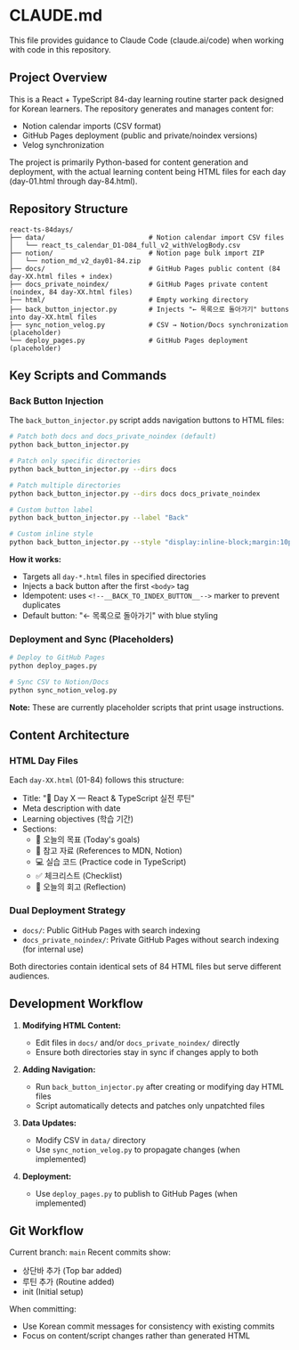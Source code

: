 # CLAUDE.md

This file provides guidance to Claude Code (claude.ai/code) when working with code in this repository.

## Project Overview

This is a React + TypeScript 84-day learning routine starter pack designed for Korean learners. The repository generates and manages content for:
- Notion calendar imports (CSV format)
- GitHub Pages deployment (public and private/noindex versions)
- Velog synchronization

The project is primarily Python-based for content generation and deployment, with the actual learning content being HTML files for each day (day-01.html through day-84.html).

## Repository Structure

```
react-ts-84days/
├── data/                          # Notion calendar import CSV files
│   └── react_ts_calendar_D1-D84_full_v2_withVelogBody.csv
├── notion/                        # Notion page bulk import ZIP
│   └── notion_md_v2_day01-84.zip
├── docs/                          # GitHub Pages public content (84 day-XX.html files + index)
├── docs_private_noindex/          # GitHub Pages private content (noindex, 84 day-XX.html files)
├── html/                          # Empty working directory
├── back_button_injector.py        # Injects "← 목록으로 돌아가기" buttons into day-XX.html files
├── sync_notion_velog.py           # CSV → Notion/Docs synchronization (placeholder)
└── deploy_pages.py                # GitHub Pages deployment (placeholder)
```

## Key Scripts and Commands

### Back Button Injection
The `back_button_injector.py` script adds navigation buttons to HTML files:

```bash
# Patch both docs and docs_private_noindex (default)
python back_button_injector.py

# Patch only specific directories
python back_button_injector.py --dirs docs

# Patch multiple directories
python back_button_injector.py --dirs docs docs_private_noindex

# Custom button label
python back_button_injector.py --label "Back"

# Custom inline style
python back_button_injector.py --style "display:inline-block;margin:10px;..."
```

**How it works:**
- Targets all `day-*.html` files in specified directories
- Injects a back button after the first `<body>` tag
- Idempotent: uses `<!--__BACK_TO_INDEX_BUTTON__-->` marker to prevent duplicates
- Default button: "← 목록으로 돌아가기" with blue styling

### Deployment and Sync (Placeholders)
```bash
# Deploy to GitHub Pages
python deploy_pages.py

# Sync CSV to Notion/Docs
python sync_notion_velog.py
```

**Note:** These are currently placeholder scripts that print usage instructions.

## Content Architecture

### HTML Day Files
Each `day-XX.html` (01-84) follows this structure:
- Title: "🧠 Day X — React & TypeScript 실전 루틴"
- Meta description with date
- Learning objectives (학습 기간)
- Sections:
  - 🎯 오늘의 목표 (Today's goals)
  - 🎥 참고 자료 (References to MDN, Notion)
  - 💻 실습 코드 (Practice code in TypeScript)
  - ✅ 체크리스트 (Checklist)
  - 📝 오늘의 회고 (Reflection)

### Dual Deployment Strategy
- `docs/`: Public GitHub Pages with search indexing
- `docs_private_noindex/`: Private GitHub Pages without search indexing (for internal use)

Both directories contain identical sets of 84 HTML files but serve different audiences.

## Development Workflow

1. **Modifying HTML Content:**
   - Edit files in `docs/` and/or `docs_private_noindex/` directly
   - Ensure both directories stay in sync if changes apply to both

2. **Adding Navigation:**
   - Run `back_button_injector.py` after creating or modifying day HTML files
   - Script automatically detects and patches only unpatchted files

3. **Data Updates:**
   - Modify CSV in `data/` directory
   - Use `sync_notion_velog.py` to propagate changes (when implemented)

4. **Deployment:**
   - Use `deploy_pages.py` to publish to GitHub Pages (when implemented)

## Git Workflow

Current branch: `main`
Recent commits show:
- 상단바 추가 (Top bar added)
- 루틴 추가 (Routine added)
- init (Initial setup)

When committing:
- Use Korean commit messages for consistency with existing commits
- Focus on content/script changes rather than generated HTML
